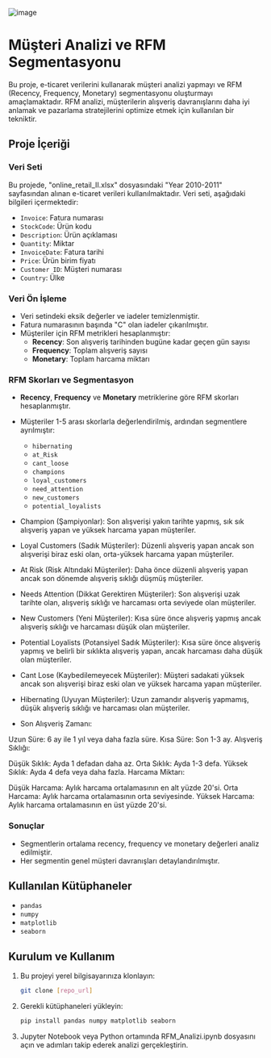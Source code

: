 ![image](https://github.com/user-attachments/assets/856d2b40-5e3d-47fc-bfe4-e902fd44e432)

# Müşteri Analizi ve RFM Segmentasyonu

Bu proje, e-ticaret verilerini kullanarak müşteri analizi yapmayı ve RFM (Recency, Frequency, Monetary) segmentasyonu oluşturmayı amaçlamaktadır. RFM analizi, müşterilerin alışveriş davranışlarını daha iyi anlamak ve pazarlama stratejilerini optimize etmek için kullanılan bir tekniktir.

## Proje İçeriği

### Veri Seti

Bu projede, "online_retail_II.xlsx" dosyasındaki "Year 2010-2011" sayfasından alınan e-ticaret verileri kullanılmaktadır. Veri seti, aşağıdaki bilgileri içermektedir:

- `Invoice`: Fatura numarası
- `StockCode`: Ürün kodu
- `Description`: Ürün açıklaması
- `Quantity`: Miktar
- `InvoiceDate`: Fatura tarihi
- `Price`: Ürün birim fiyatı
- `Customer ID`: Müşteri numarası
- `Country`: Ülke

### Veri Ön İşleme

- Veri setindeki eksik değerler ve iadeler temizlenmiştir.
- Fatura numarasının başında "C" olan iadeler çıkarılmıştır.
- Müşteriler için RFM metrikleri hesaplanmıştır:
  - **Recency**: Son alışveriş tarihinden bugüne kadar geçen gün sayısı
  - **Frequency**: Toplam alışveriş sayısı
  - **Monetary**: Toplam harcama miktarı

### RFM Skorları ve Segmentasyon

- **Recency**, **Frequency** ve **Monetary** metriklerine göre RFM skorları hesaplanmıştır.
- Müşteriler 1-5 arası skorlarla değerlendirilmiş, ardından segmentlere ayrılmıştır:
  - `hibernating`
  - `at_Risk`
  - `cant_loose`
  - `champions`
  - `loyal_customers`
  - `need_attention`
  - `new_customers`
  - `potential_loyalists`

- Champion (Şampiyonlar): Son alışverişi yakın tarihte yapmış, sık sık alışveriş yapan ve yüksek harcama yapan müşteriler.

- Loyal Customers (Sadık Müşteriler): Düzenli alışveriş yapan ancak son alışverişi biraz eski olan, orta-yüksek harcama yapan müşteriler.

- At Risk (Risk Altındaki Müşteriler): Daha önce düzenli alışveriş yapan ancak son dönemde alışveriş sıklığı düşmüş müşteriler.

- Needs Attention (Dikkat Gerektiren Müşteriler): Son alışverişi uzak tarihte olan, alışveriş sıklığı ve harcaması orta seviyede olan müşteriler.

- New Customers (Yeni Müşteriler): Kısa süre önce alışveriş yapmış ancak alışveriş sıklığı ve harcaması düşük olan müşteriler.

- Potential Loyalists (Potansiyel Sadık Müşteriler): Kısa süre önce alışveriş yapmış ve belirli bir sıklıkta alışveriş yapan, ancak harcaması daha düşük olan müşteriler.

- Cant Lose (Kaybedilemeyecek Müşteriler): Müşteri sadakati yüksek ancak son alışverişi biraz eski olan ve yüksek harcama yapan müşteriler.

- Hibernating (Uyuyan Müşteriler): Uzun zamandır alışveriş yapmamış, düşük alışveriş sıklığı ve harcaması olan müşteriler.

- Son Alışveriş Zamanı:

Uzun Süre: 6 ay ile 1 yıl veya daha fazla süre.
Kısa Süre: Son 1-3 ay.
Alışveriş Sıklığı:

Düşük Sıklık: Ayda 1 defadan daha az.
Orta Sıklık: Ayda 1-3 defa.
Yüksek Sıklık: Ayda 4 defa veya daha fazla.
Harcama Miktarı:

Düşük Harcama: Aylık harcama ortalamasının en alt yüzde 20'si.
Orta Harcama: Aylık harcama ortalamasının orta seviyesinde.
Yüksek Harcama: Aylık harcama ortalamasının en üst yüzde 20'si.
### Sonuçlar

- Segmentlerin ortalama recency, frequency ve monetary değerleri analiz edilmiştir.
- Her segmentin genel müşteri davranışları detaylandırılmıştır.

## Kullanılan Kütüphaneler

- `pandas`
- `numpy`
- `matplotlib`
- `seaborn`

## Kurulum ve Kullanım

1. Bu projeyi yerel bilgisayarınıza klonlayın:
   ```bash
   git clone [repo_url]

2. Gerekli kütüphaneleri yükleyin:
   ```bash
   pip install pandas numpy matplotlib seaborn

3. Jupyter Notebook veya Python ortamında RFM_Analizi.ipynb dosyasını açın ve adımları takip ederek analizi gerçekleştirin.

